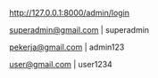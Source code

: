 
http://127.0.0.1:8000/admin/login

superadmin@gmail.com | superadmin

pekerja@gmail.com | admin123

user@gmail.com | user1234
